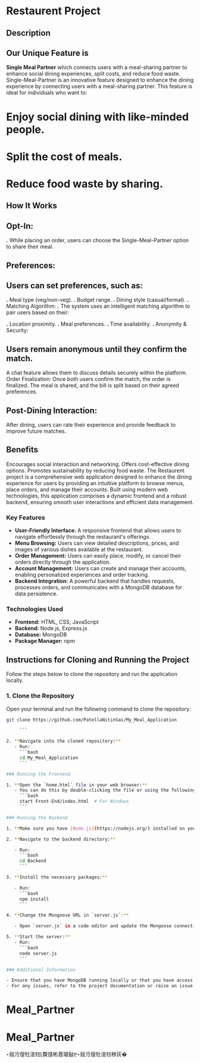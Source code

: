 ﻿# Restaurent Project

## Description
## Our Unique Feature is 
**Single Meal Partner** which connects users with a meal-sharing partner to enhance social dining experiences, split costs, and reduce food waste.
Single-Meal-Partner is an innovative feature designed to enhance the dining experience by connecting users with a meal-sharing partner. This feature is ideal for individuals who want to:

# Enjoy social dining with like-minded people.
# Split the cost of meals.
# Reduce food waste by sharing.
## How It Works
## Opt-In:
**.** While placing an order, users can choose the Single-Meal-Partner option to share their meal.

## Preferences:
## Users can set preferences, such as:

**.** Meal type (veg/non-veg).
**.** Budget range.
**.** Dining style (casual/formal).
**.** Matching Algorithm:
**.** The system uses an intelligent matching algorithm to pair users based on their:

**.** Location proximity.
**.** Meal preferences.
**.** Time availability.
**.** Anonymity & Security:

## Users remain anonymous until they confirm the match.
A chat feature allows them to discuss details securely within the platform.
Order Finalization:
Once both users confirm the match, the order is finalized. The meal is shared, and the bill is split based on their agreed preferences.

## Post-Dining Interaction:
After dining, users can rate their experience and provide feedback to improve future matches.

## Benefits
Encourages social interaction and networking.
Offers cost-effective dining options.
Promotes sustainability by reducing food waste.
The Restaurent project is a comprehensive web application designed to enhance the dining experience for users by providing an intuitive platform to browse menus, place orders, and manage their accounts. Built using modern web technologies, this application comprises a dynamic frontend and a robust backend, ensuring smooth user interactions and efficient data management.

### Key Features

- **User-Friendly Interface:** A responsive frontend that allows users to navigate effortlessly through the restaurant's offerings.
- **Menu Browsing:** Users can view detailed descriptions, prices, and images of various dishes available at the restaurant.
- **Order Management:** Users can easily place, modify, or cancel their orders directly through the application.
- **Account Management:** Users can create and manage their accounts, enabling personalized experiences and order tracking.
- **Backend Integration:** A powerful backend that handles requests, processes orders, and communicates with a MongoDB database for data persistence.

### Technologies Used

- **Frontend:** HTML, CSS, JavaScript
- **Backend:** Node.js, Express.js
- **Database:** MongoDB
- **Package Manager:** npm

## Instructions for Cloning and Running the Project

Follow the steps below to clone the repository and run the application locally.

### 1. Clone the Repository

Open your terminal and run the following command to clone the repository:

````bash
git clone https://github.com/PatellaNitinSai/My_Meal_Application

     ```

2. **Navigate into the cloned repository:**
   - Run:
     ```bash
     cd My_Meal_Application
     ```

### Running the Frontend

1. **Open the `home.html` file in your web browser:**
   - You can do this by double-clicking the file or using the following command:
     ```bash
     start Front-End/index.html  # For Windows
     ```

### Running the Backend

1. **Make sure you have [Node.js](https://nodejs.org/) installed on your machine.**

2. **Navigate to the backend directory:**

   - Run:
     ```bash
     cd Backend
     ```

3. **Install the necessary packages:**

   - Run:
     ```bash
     npm install
     ```

4. **Change the Mongoose URL in `server.js`:**

   - Open `server.js` in a code editor and update the Mongoose connection URL to point to your MongoDB instance.

5. **Start the server:**
   - Run:
     ```bash
     node server.js
     ```

### Additional Information

- Ensure that you have MongoDB running locally or that you have access to a remote MongoDB instance.
- For any issues, refer to the project documentation or raise an issue in the repository.
````
# Meal_Partner
# Meal_Partner
‣敍污偟牡湴牥⌊䴠慥彬慐瑲敮ੲ‣敍污偟牡湴牥䅟灰�
